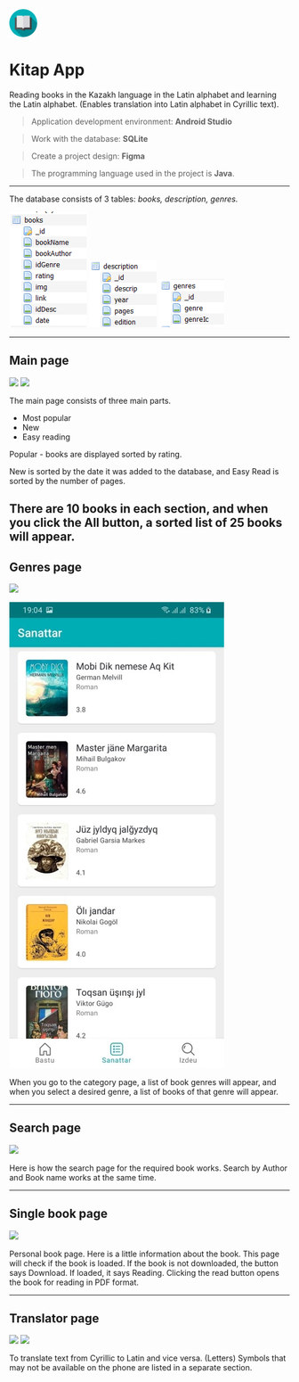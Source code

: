 <img src="readme/icon.png" alt="icon" width="50"/> 

# Kitap App

Reading books in the Kazakh language in the Latin alphabet and learning the Latin alphabet. (Enables translation into Latin alphabet in Cyrillic text).

> Application development environment: __Android Studio__

> Work with the database: __SQLite__

> Create a project design: __Figma__

> The programming language used in the project is __Java__.
---
The database consists of 3 tables: _books, description, genres._

![](readme/books.png) ![](readme/description.png) ![](readme/genres.png)

---
## Main page

<img src="https://psv4.vkuseraudio.net/s/v1/d/F7w5R1dvt9O4NvtbkRcTp_N-C8iuiURJr8zjMpZ75WqU7Doj-udbU0SdcTRqEAVY36VuA7Ws3yYz5Q8_iOKhSsCndemFCYJWbsCe_B-a-o4jhN87ZOm1mg/Main.gif" width="246"/> 



<img src="https://psv4.vkuseraudio.net/s/v1/d/wXlFImtHeuoCob3SB9zLp9wkvnA67j6pLy4Wlw1hMHM2xPCpYPTjUeexPb9gzVuiRsOoBY5KWCmskwAiD61FYSjsk0ubu5EQIvGpRecJcgdvbOoHQfOzzA/Bari.gif" width="246"/> 

The main page consists of three main parts.
* Most popular
* New
* Easy reading

Popular - books are displayed sorted by rating.

New is sorted by the date it was added to the database, and Easy Read is sorted by the number of pages.

There are 10 books in each section, and when you click the All button, a sorted list of 25 books will appear.
---
## Genres page

<img src="https://psv4.vkuseraudio.net/s/v1/d/-im0Bekxnu36Ht29GAL5d53XVWDA0W8NWXRAD8RzzNWuctrlZOqxFrkqTnP7slt0Fmc5OLJCcRjgiop_PXi9EnzGFkHLlZiaysM7orVyG2LObtBqv9NMnA/Genre.gif" width="246"/> 

![](readme/genrespagemore.jpg)

When you go to the category page, a list of book genres will appear, and when you select a desired genre, a list of books of that genre will appear.

---

## Search page

![](https://psv4.vkuseraudio.net/s/v1/d/Ifp9JTeTiOwgXQQXqGZyDNRrUN7OaG-exD1PPraDrEKrXMVBdvMcGKgVZY1hG92xEVM7AhN7b7F73Qnolqt7W37Loh9qTy5vJUam7oDJU-8HPI612xz9FA/searchpage.gif)

Here is how the search page for the required book works. Search by Author and Book name works at the same time.

---

## Single book page

![](https://psv4.vkuseraudio.net/s/v1/d/vJjNvUPqg2Lga70nt4u3fNYPJSWsIj_1cRhXceNPf_kOi0fTT3OxztQwdpTPs3YYUQsqBmJFxprC0DLhQAUat6ryxyA_HaCrEjV0YkRN889g-71QOWSVPA/singlebookpage.gif)

Personal book page. Here is a little information about the book.
This page will check if the book is loaded. If the book is not downloaded, the button says Download. If loaded, it says Reading. Clicking the read button opens the book for reading in PDF format.

---


## Translator page

![](https://4nimakz.000webhostapp.com/gifs/Қаз.gif) ![](https://4nimakz.000webhostapp.com/gifs/Qaz.gif)

To translate text from Cyrillic to Latin and vice versa. (Letters) Symbols that may not be available on the phone are listed in a separate section.




